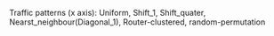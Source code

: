Traffic patterns (x axis): 
Uniform, 
Shift_1, 
Shift_quater, 
Nearst_neighbour(Diagonal_1),
Router-clustered,
random-permutation